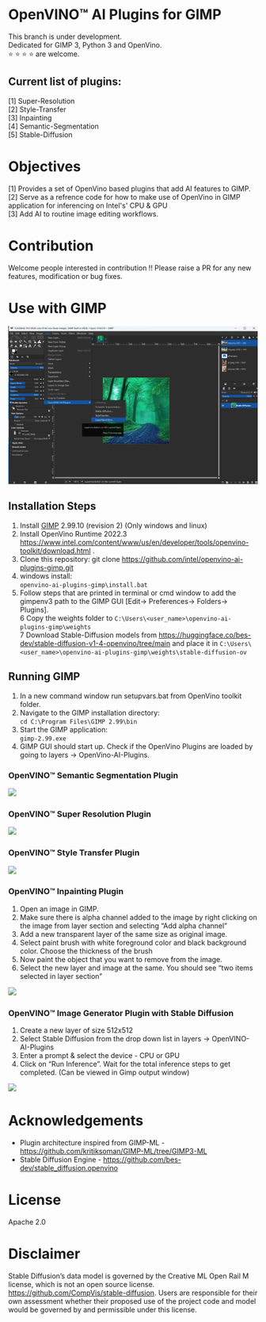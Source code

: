 

# OpenVINO™ AI Plugins for GIMP

This branch is under development. <br>Dedicated for GIMP 3, Python 3 and OpenVino.<br> :star: :star: :star: :star: are welcome.<br>

## Current list of plugins:
[1] Super-Resolution <br>
[2] Style-Transfer <br>
[3] Inpainting <br>
[4] Semantic-Segmentation <br>
[5] Stable-Diffusion <br>

# Objectives
[1] Provides a set of OpenVino based plugins that add AI features to GIMP. <br>
[2] Serve as a refrence code for how to make use of OpenVino in GIMP application for inferencing on Intel's' CPU & GPU  <br>
[3] Add AI to routine image editing workflows. <br>

# Contribution 
Welcome people interested in contribution !! 
Please raise a PR for any new features, modification or bug fixes. 

# Use with GIMP
![gimp-screenshot](gimp-screenshot.PNG)

## Installation Steps
1. Install [GIMP](https://download.gimp.org/gimp/v2.99/windows/gimp-2.99.10-setup-2.exe) 2.99.10 (revision 2)  (Only windows and linux) <br>
2. Install OpenVino Runtime 2022.3 https://www.intel.com/content/www/us/en/developer/tools/openvino-toolkit/download.html . <br>
3. Clone this repository: git clone https://github.com/intel/openvino-ai-plugins-gimp.git <br>
4. windows install: <br>
```openvino-ai-plugins-gimp\install.bat```<br>
5. Follow steps that are printed in terminal or cmd window to add the gimpenv3 path to the GIMP GUI [Edit-> Preferences-> Folders-> Plugins]. <br>
6 Copy the weights folder to ```C:\Users\<user_name>\openvino-ai-plugins-gimp\weights``` <br>
7 Download Stable-Diffusion models from https://huggingface.co/bes-dev/stable-diffusion-v1-4-openvino/tree/main and place it in ```C:\Users\<user_name>\openvino-ai-plugins-gimp\weights\stable-diffusion-ov```

## Running GIMP
1. In a new command window run setupvars.bat from OpenVino toolkit folder. <br>
2. Navigate to the GIMP installation directory: <br>
```cd C:\Program Files\GIMP 2.99\bin```
3. Start the GIMP application: <br>
```gimp-2.99.exe``` <br>
4. GIMP GUI should start up. Check if the OpenVino Plugins are loaded by going to layers -> OpenVino-AI-Plugins. <br>

### OpenVINO™ Semantic Segmentation Plugin
![](gifs/semantic-segmentation.webp)

### OpenVINO™ Super Resolution Plugin 
![](gifs/super-res.webp)

### OpenVINO™ Style Transfer Plugin
![](gifs/style-transfer.webp)

### OpenVINO™ Inpainting Plugin 
1. Open an image in GIMP. <br>
2. Make sure there is alpha channel added to the image by right clicking on the image from layer section and selecting “Add alpha channel” <br>
3. Add a new transparent layer of the same size as original image. <br>
4. Select paint brush with white foreground color and black background color. Choose the thickness of the brush <br>
5. Now paint the object that you want to remove from the image. <br>
6. Select the new layer and image at the same. You should see “two items selected in layer section” <br>


![](gifs/inpainting.webp)

### OpenVINO™ Image Generator Plugin with Stable Diffusion
1. Create a new layer of size 512x512 <br>
2. Select Stable Diffusion from the drop down list in layers -> OpenVINO-AI-Plugins <br>
3. Enter a prompt & select the device - CPU or GPU <br>
4. Click on “Run Inference”. Wait for the total inference steps to get completed. (Can be viewed in Gimp output window) <br>

![](gifs/stable-diffusion.webp)



# Acknowledgements
* Plugin architecture inspired from GIMP-ML - https://github.com/kritiksoman/GIMP-ML/tree/GIMP3-ML
* Stable Diffusion Engine - https://github.com/bes-dev/stable_diffusion.openvino



# License
Apache 2.0


# Disclaimer
Stable Diffusion’s data model is governed by the Creative ML Open Rail M license, which is not an open source license.
https://github.com/CompVis/stable-diffusion. Users are responsible for their own assessment whether their proposed use of the project code and model would be governed by and permissible under this license.

